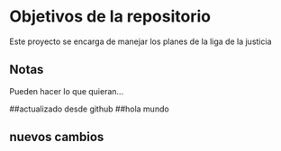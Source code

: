 # Objetivos de la repositorio

Este proyecto se encarga de manejar los planes de la liga de la justicia


## Notas
Pueden hacer lo que quieran...

##actualizado desde github
##hola mundo
## nuevos cambios

